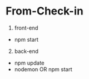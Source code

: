 # From-Check-in

  1. front-end
  - npm start
 
  2. back-end
  - npm update
  - nodemon OR npm start
